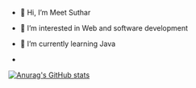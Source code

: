 - 👋 Hi, I’m Meet Suthar
- 👀 I’m interested in Web and software development
- 🌱 I’m currently learning Java

- 
[![Anurag's GitHub stats](https://github-readme-stats.vercel.app/api?username=Meetsuthar32778)](https://github.com/anuraghazra/github-readme-stats)
